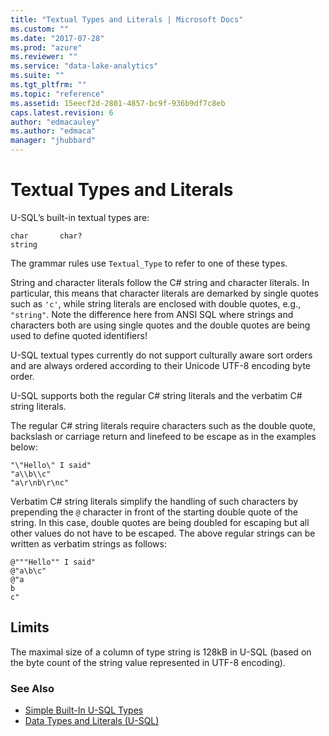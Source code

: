 ```yaml
---
title: "Textual Types and Literals | Microsoft Docs"
ms.custom: ""
ms.date: "2017-07-28"
ms.prod: "azure"
ms.reviewer: ""
ms.service: "data-lake-analytics"
ms.suite: ""
ms.tgt_pltfrm: ""
ms.topic: "reference"
ms.assetid: 15eecf2d-2801-4857-bc9f-936b9df7c8eb
caps.latest.revision: 6
author: "edmacauley"
ms.author: "edmaca"
manager: "jhubbard"
---
```

# Textual Types and Literals
U-SQL’s built-in textual types are:
```
char       char?  
string   
```
The grammar rules use `Textual_Type` to refer to one of these types.  
  
String and character literals follow the C# string and character literals. In particular, this means that character literals are demarked by single quotes such as `'c'`, while string literals are enclosed with double quotes, e.g., `"string"`. Note the difference here from ANSI SQL where strings and characters both are using single quotes and the double quotes are being used to define quoted identifiers!  
  
U-SQL textual types currently do not support culturally aware sort orders and are always ordered according to their Unicode UTF-8 encoding byte order.  
  
U-SQL supports both the regular C# string literals and the verbatim C# string literals.  
  
The regular C# string literals require characters such as the double quote, backslash or carriage return and linefeed to be escape as in the examples below:  
```
"\"Hello\" I said"  
"a\\b\\c"  
"a\r\nb\r\nc"  
```
Verbatim C# string literals simplify the handling of such characters by prepending the `@` character in front of the starting double quote of the string. In this case, double quotes are being doubled for escaping but all other values do not have to be escaped. The above regular strings can be written as verbatim strings as follows:  
```
@"""Hello"" I said"  
@"a\b\c"  
@"a  
b  
c"  
```

## Limits
The maximal size of a column of type string is 128kB in U-SQL (based on the byte count of the string value represented in UTF-8 encoding). 

### See Also
* [Simple Built-In U-SQL Types](../u-sql/simple-built-in-u-sql-types.md)
* [Data Types and Literals (U-SQL)](../u-sql/data-types-and-literals-u-sql.md)  
